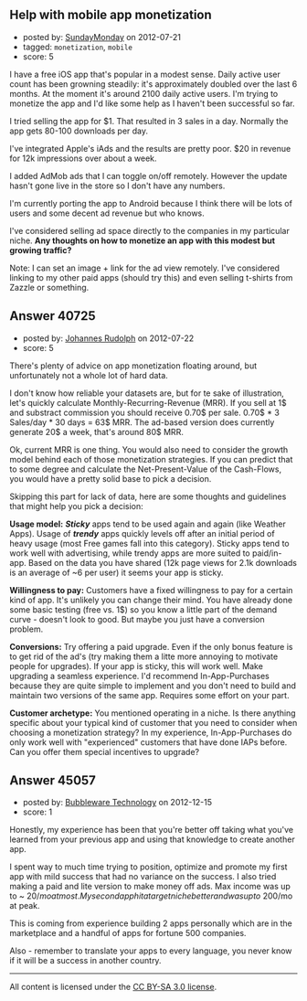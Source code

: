 ## Help with mobile app monetization

- posted by: [SundayMonday](https://stackexchange.com/users/-1/15881-sundaymonday) on 2012-07-21
- tagged: `monetization`, `mobile`
- score: 5

I have a free iOS app that's popular in a modest sense. Daily active user count has been growning steadily: it's approximately doubled over the last 6 months. At the moment it's around 2100 daily active users. I'm trying to monetize the app and I'd like some help as I haven't been successful so far. 

I tried selling the app for $1. That resulted in 3 sales in a day. Normally the app gets 80-100 downloads per day.

I've integrated Apple's iAds and the results are pretty poor. $20 in revenue for 12k impressions over about a week.

I added AdMob ads that I can toggle on/off remotely. However the update hasn't gone live in the store so I don't have any numbers.

I'm currently porting the app to Android because I think there will be lots of users and some decent ad revenue but who knows.

I've considered selling ad space directly to the companies in my particular niche. **Any thoughts on how to monetize an app with this modest but growing traffic?**

Note: I can set an image + link for the ad view remotely. I've considered linking to my other paid apps (should try this) and even selling t-shirts from Zazzle or something.




## Answer 40725

- posted by: [Johannes Rudolph](https://stackexchange.com/users/-1/11487-johannes-rudolph) on 2012-07-22
- score: 5

There's plenty of advice on app monetization floating around, but unfortunately not a whole lot of hard data. 

I don't know how reliable your datasets are, but for te sake of illustration, let's quickly calculate Monthly-Recurring-Revenue (MRR). If you sell at 1$ and substract commission you should receive 0.70$ per sale. 0.70$ * 3 Sales/day * 30 days = 63$ MRR. The ad-based version does currently generate 20$ a week, that's around 80$ MRR.

Ok, current MRR is one thing. You would also need to consider the growth model behind each of those monetization strategies. If you can predict that to some degree and calculate the Net-Present-Value of the Cash-Flows, you would have a pretty solid base to pick a decision.

Skipping this part for lack of data, here are some thoughts and guidelines that might help you pick a decision:

**Usage model:** ***Sticky*** apps tend to be used again and again (like Weather Apps). Usage of ***trendy*** apps quickly levels off after an initial period of heavy usage (most Free games fall into this category). Sticky apps tend to work well with advertising, while trendy apps are more suited to paid/in-app. Based on the data you have shared (12k page views for 2.1k downloads is an average of ~6 per user) it seems your app is sticky.

**Willingness to pay:** Customers have a fixed willingness to pay for a certain kind of app. It's unlikely you can change their mind. You have already done some basic testing (free vs. 1$) so you know a little part of the demand curve - doesn't look to good. But maybe you just have a conversion problem.

**Conversions:** Try offering a paid upgrade. Even if the only bonus feature is to get rid of the ad's (try making them a litte more annoying to motivate people for upgrades). If your app is sticky, this will work well. Make upgrading a seamless experience. I'd recommend In-App-Purchases because they are quite simple to implement and you don't need to build and maintain two versions of the same app. Requires some effort on your part.

**Customer archetype:** You mentioned operating in a niche. Is there anything specific about your typical kind of customer that you need to consider when choosing a monetization strategy? In my experience, In-App-Purchases do only work well with "experienced" customers that have done IAPs before. Can you offer them special incentives to upgrade? 


## Answer 45057

- posted by: [Bubbleware Technology](https://stackexchange.com/users/-1/22112-bubbleware-technology) on 2012-12-15
- score: 1

Honestly, my experience has been that you're better off taking what you've learned from your previous app and using that knowledge to create another app.  

I spent way to much time trying to position, optimize and promote my first app with mild success that had no variance on the success.  I also tried making a paid and lite version to make money off ads.  Max income was up to ~ $20/mo at most.  My second app hit a target niche better and was up to ~$200/mo at peak. 

This is coming from experience building 2 apps personally which are in the marketplace and a handful of apps for fortune 500 companies.  

Also - remember to translate your apps to every language, you never know if it will be a success in another country.



---

All content is licensed under the [CC BY-SA 3.0 license](https://creativecommons.org/licenses/by-sa/3.0/).
